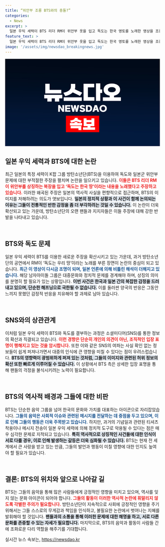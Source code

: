 ```yaml
---
title: “위안부 조롱 BTS와의 충돌?”
categories:
  - News
excerpt: >
  일본 우익 세력이 BTS 리더 RM이 위안부 옷을 입고 독도는 한국 영토를 노래한 영상을 조롱해 논란이 일고 있다. 해당 영상은 2013년의 예능 장면으로, 엑스(X)에서 폭발적인 조회수를 기록하며 K팝의 영향력에 대한 우익의 불만이 드러났다.
feature_text: >
  일본 우익 세력이 BTS 리더 RM이 위안부 옷을 입고 독도는 한국 영토를 노래한 영상을 조롱해 논란이 일고 있다. 해당 영상은 2013년의 예능 장면으로, 엑스(X)에서 폭발적인 조회수를 기록하며 K팝의 영향력에 대한 우익의 불만이 드러났다.
image: '/assets/img/newsdao_breakingnews.jpg'
---
```


<p><img src="/assets/img/newsdao_breakingnews.jpg" alt="pcversion 속보" /></p>

<h2 data-ke-size="size26">일본 우익 세력과 BTS에 대한 논란</h2>

<p data-ke-size="size16">최근 일본의 특정 세력이 K팝 그룹 방탄소년단(BTS)을 이용하여 독도와 일본군 위안부 문제에 대한 부적절한 주장을 펼치며 논란을 일으키고 있습니다. <b><span style="color: #ee2323;">이들은 BTS 리더 RM이 위안부를 상징하는 복장을 입고 ‘독도는 한국 땅’이라는 내용을 노래했다고 주장하고 있습니다.</span></b> 이러한 왜곡된 주장은 일본의 역사적 사실을 편향적으로 접근하며, BTS의 이미지를 저해하려는 의도가 엿보입니다. <b><span style="background-color: #21538527;">일본의 정치적 상황과 이 사건이 함께 논의되는 이유는 그들이 전통적인 반한 감정을 좀 더 부각하려는 것일 수 있습니다.</span></b> 이 논란이 더욱 확산되고 있는 가운데, 방탄소년단의 오랜 팬들과 지지자들은 이들 주장에 대해 강한 반발을 나타내고 있습니다.</p>

<p data-ke-size="size16">&nbsp;</p>

<h2 data-ke-size="size26">BTS와 독도 문제</h2>

<p data-ke-size="size16">일본 우익 세력이 BTS를 이용한 새로운 주장을 확산시키고 있는 가운데, 과거 방탄소년단의 공연에서 RM이 ‘독도는 우리 땅’이라는 노래를 부른 장면이 논란의 중심이 되고 있습니다. <b><span style="color: #1a5490;">최근 이 영상이 다시금 조명이 되며, 일본 언론에 의해 비틀린 해석이 더해지고 있습니다.</span></b> 해당 남자아이돌 그룹은 대중문화와 정치적 문제를 경계해야 하며, 상징의 의미를 분명히 할 필요가 있는 상황입니다. <b><span style="background-color: #21538527;">이번 사건은 한국과 일본 간의 복잡한 감정을 드러내고 있으며, 단순한 해프닝으로 국한될 수 없습니다.</span></b> 이를 둘러싼 양국의 반응은 그동안 느끼지 못했던 감정적 반응을 치유해야 할 과제로 남아 있습니다.</p>

<p data-ke-size="size16">&nbsp;</p>

<h2 data-ke-size="size26">SNS와의 상관관계</h2>

<p data-ke-size="size16">이처럼 일본 우익 세력이 BTS와 독도를 결부하는 과정은 소셜미디어(SNS)를 통한 정보의 확산과 직결되고 있습니다. <b><span style="color: #ee2323;">이런 경향은 단순히 개인의 의견이 아닌, 조직적인 입장 표명이 행해지고 있는 것을 암시합니다.</span></b> 또한 이와 같은 SNS의 여파는 사실 확인 없는 정보들이 쉽게 퍼져나가면서 대중의 인식에 큰 영향을 미칠 수 있다는 점이 우려스럽습니다. <b><span style="background-color: #21538527;">BTS의 영향력이 광범위하게 퍼져 있는 것처럼, 그들의 이미지와 관련된 허위 정보의 확산 또한 빠르게 이루어질 수 있습니다.</span></b> 이 상황에서 BTS 측은 상세한 입장 표명을 통해 팬들의 걱정을 불식시키려는 노력이 필요합니다.</p>

<p data-ke-size="size16">&nbsp;</p>

<h2 data-ke-size="size26">BTS의 역사적 배경과 그들에 대한 비판</h2>

<p data-ke-size="size16">BTS는 단순한 음악 그룹을 넘어 한국의 문화와 가치를 대표하는 아이콘으로 자리잡았습니다. <b><span style="color: #1a5490;">그들의 음악은 사회적 이슈와 관련된 메시지를 전달하는 데 중점을 두고 있으며, 이로 인해 그들의 행동은 더욱 주목받고 있습니다.</span></b> 하지만, 과거의 기념일과 관련된 티셔츠 착용이나 메시지 전송이 일본 우익 세력에 의해 정치적 도구로 악용될 수 있다는 점은 매우 심각한 문제로 지적되고 있습니다. <b><span style="background-color: #21538527;">특히 역사적으로 상징적인 사건들에 대한 인식이 서로 다를 경우, 이로 인해 발생하는 갈등은 더욱 심화될 수 있습니다.</span></b> BTS는 현재 전 세계에서 큰 사랑을 받고 있는 만큼, 그들의 발언과 행동이 미칠 영향에 대한 인지도 높여야 할 필요가 있습니다.</p>

<p data-ke-size="size16">&nbsp;</p>

<h2 data-ke-size="size26">결론: BTS의 위치와 앞으로 나아갈 길</h2>

<p data-ke-size="size16">BTS는 그들의 음악을 통해 많은 사람들에게 긍정적인 영향을 미치고 있으며, 역사를 잊지 않는 문화 아이콘이 되어야 합니다. <b><span style="color: #ee2323;">그들의 활동이 이러한 역사적 논란에 휘말리지 않도록 각별한 주의가 필요합니다.</span></b> 방탄소년단이 지속적으로 사회에 긍정적인 영향을 주기 위해서는 그들 스스로의 무게감과 책임을 인식하고, 불필요한 논란에서 벗어나는 지혜를 발휘해야 할 것입니다. <b><span style="background-color: #21538527;">팬들과의 소통을 통해 이러한 문제에 대한 해명을 하고, 서로 다른 문화를 존중할 수 있는 자세가 필요합니다.</span></b> 마지막으로, BTS의 음악과 활동이 사람들 간에 조화로운 다리 역할을 해주기를 기대합니다.</p>
실시간 뉴스 속보는, <a href="https://newsdao.kr" rel="dofollow">https://newsdao.kr</a>


